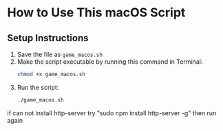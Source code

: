 # How to Use This macOS Script

## Setup Instructions

1. Save the file as `game_macos.sh`
2. Make the script executable by running this command in Terminal:
   ```bash
   chmod +x game_macos.sh
   ```
3. Run the script:
   ```bash
   ./game_macos.sh
   ```
if can not install http-server try "sudo npm install http-server -g" then run again